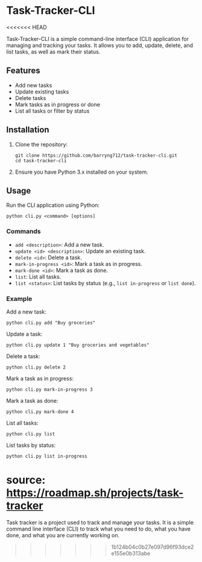 # Task-Tracker-CLI
<<<<<<< HEAD

Task-Tracker-CLI is a simple command-line interface (CLI) application for managing and tracking your tasks. It allows you to add, update, delete, and list tasks, as well as mark their status.

## Features

- Add new tasks
- Update existing tasks
- Delete tasks
- Mark tasks as in progress or done
- List all tasks or filter by status

## Installation

1. Clone the repository:
   ```
   git clone https://github.com/barryng712/task-tracker-cli.git
   cd task-tracker-cli
   ```

2. Ensure you have Python 3.x installed on your system.

## Usage

Run the CLI application using Python:
```
python cli.py <command> [options]
```

### Commands

- `add <description>`: Add a new task.
- `update <id> <description>`: Update an existing task.
- `delete <id>`: Delete a task.
- `mark-in-progress <id>`: Mark a task as in progress.
- `mark-done <id>`: Mark a task as done.
- `list`: List all tasks.
- `list <status>`: List tasks by status (e.g., `list in-progress` or `list done`).

### Example

Add a new task:
```
python cli.py add "Buy groceries"
```

Update a task:
```
python cli.py update 1 "Buy groceries and vegetables"
```

Delete a task:
```
python cli.py delete 2
```

Mark a task as in progress:
```
python cli.py mark-in-progress 3
```

Mark a task as done:
```
python cli.py mark-done 4
```

List all tasks:
```
python cli.py list
```

List tasks by status:
```
python cli.py list in-progress
```

source: https://roadmap.sh/projects/task-tracker
=======
Task tracker is a project used to track and manage your tasks. It is a simple command line interface (CLI) to track what you need to do, what you have done, and what you are currently working on.
>>>>>>> 1b124b04c0b27e097d96f93dce2e155e0b313abe
